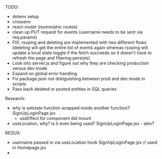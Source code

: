 TODO:

- dotenv setup
- crossenv
- react-router (isomorphic routes)
- clean up PUT request for events (username needs to be sent via req.params)
- FIX: rsvping and deleting are implemented with two different flows (deleting will get the entire list of events again
whereas rsvping will update a local state toggle if the fetch succeeds so it doesn't have to refresh the page and filtering
persists)
- Look into server.js and figure out why they are checking production versus dev mode
- Expand on global error handling
- Fix package.json not distiguishing between prod and dev mode in scripts
- Pass back deleted or posted entities in SQL queries

Research:
- why is setstate function wrapped inside another function?: SignUpLoginPage.jsx
  - useEffect for component did mount
- useLocation, why? is it even being used? SignUpLoginPage.jsx - alex?

REDUX:
- username passed in via useLocation hook SignUpLoginPage.jsx // used in Homepage.jsx
- 